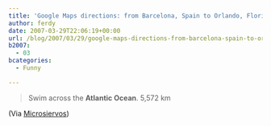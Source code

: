 ```yaml
---
title: 'Google Maps directions: from Barcelona, Spain to Orlando, Florida'
author: ferdy
date: 2007-03-29T22:06:19+00:00
url: /blog/2007/03/29/google-maps-directions-from-barcelona-spain-to-orlando-florida/
b2007:
  - 03
bcategories:
  - Funny

---
```

> Swim across the **Atlantic Ocean**. 5,572 km

(Via [Microsiervos][1])

 [1]: http://www.microsiervos.com/
